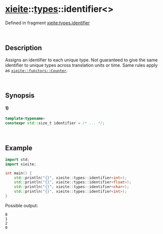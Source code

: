 # [xieite](../../xieite.md)\:\:[types](../../types.md)\:\:identifier\<\>
Defined in fragment [xieite:types.identifier](../../../src/types/identifier.cpp)

&nbsp;

## Description
Assigns an identifier to each unique type. Not guaranteed to give the same identifier to unique types across translation units or time. Same rules apply as [`xieite::functors::Counter`](../functors/counter.md#Description).

&nbsp;

## Synopsis
#### 1)
```cpp
template<typename>
constexpr std::size_t identifier = /* ... */;
```

&nbsp;

## Example
```cpp
import std;
import xieite;

int main() {
    std::println("{}", xieite::types::identifier<int>);
    std::println("{}", xieite::types::identifier<float>);
    std::println("{}", xieite::types::identifier<char>);
    std::println("{}", xieite::types::identifier<int>);
}
```
Possible output:
```
0
1
2
0
```

